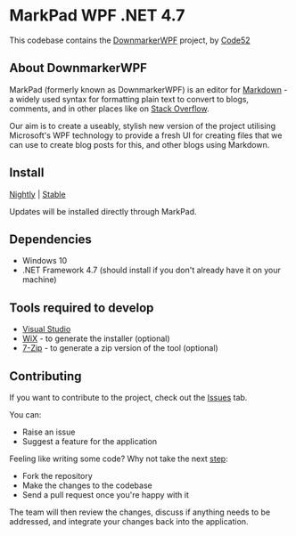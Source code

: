# MarkPad  WPF .NET 4.7 



This codebase contains the [DownmarkerWPF](http://code52.org/DownmarkerWPF/) project, by [Code52](http://code52.org/)

## About DownmarkerWPF

MarkPad (formerly known as DownmarkerWPF) is an editor for [Markdown](http://daringfireball.net/projects/markdown/) - a widely used syntax for formatting plain text to convert to blogs, comments, and in other places like on [Stack Overflow](http://stackoverflow.com/).

Our aim is to create a useably, stylish new version of the project utilising Microsoft's WPF technology to provide a fresh UI for creating files that we can use to create blog posts for this, and other blogs using Markdown.

## Install
[Nightly](http://ginnivan.blob.core.windows.net/markpadnightly/MarkPad.application) | [Stable](http://ginnivan.blob.core.windows.net/markpadrelease/MarkPad.application)

Updates will be installed directly through MarkPad.

## Dependencies

 - Windows 10
 - .NET Framework 4.7 (should install if you don't already have it on your machine)

## Tools required to develop

 - [Visual Studio](https://www.visualstudio.com/)
 - [WiX](http://wixtoolset.org/releases/v3.9/stable) - to generate the installer (optional)
 - [7-Zip](http://www.7-zip.org/download.html) - to generate a zip version of the tool (optional)

## Contributing

If you want to contribute to the project, check out the [Issues](https://github.com/Code52/DownmarkerWPF/issues) tab. 

You can:

 - Raise an issue
 - Suggest a feature for the application

Feeling like writing some code? Why not take the next [step](http://code52.org/contributing.html):

 - Fork the repository
 - Make the changes to the codebase
 - Send a pull request once you're happy with it

The team will then review the changes, discuss if anything needs to be addressed, and integrate your changes back into the application.
